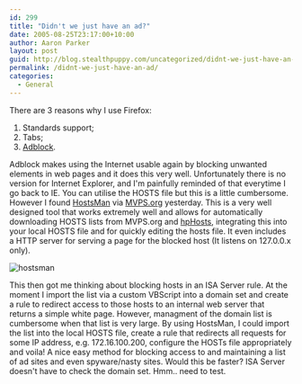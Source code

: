 ```yaml
---
id: 299
title: "Didn't we just have an ad?"
date: 2005-08-25T23:17:00+10:00
author: Aaron Parker
layout: post
guid: http://blog.stealthpuppy.com/uncategorized/didnt-we-just-have-an-ad
permalink: /didnt-we-just-have-an-ad/
categories:
  - General
---
```

There are 3 reasons why I use Firefox:

  1. Standards support;
  2. Tabs;
  3. [Adblock](http://adblock.mozdev.org/).

Adblock makes using the Internet usable again by blocking unwanted elements in web pages and it does this very well. Unfortunately there is no version for Internet Explorer, and I'm painfully reminded of that everytime I go back to IE. You can utilise the HOSTS file but this is a little cumbersome. However I found [HostsMan](http://hostsman.abelhadigital.com/) via [MVPS.org](http://www.mvps.org/winhelp2002/hosts.htm) yesterday. This is a very well designed tool that works extremely well and allows for automatically downloading HOSTS lists from MVPS.org and [hpHosts](http://www.hosts-file.net/), integrating this into your local HOSTS file and for quickly editing the hosts file. It even includes a HTTP server for serving a page for the blocked host (It listens on 127.0.0.x only).

![hostsman](http://pwp.netcabo.pt/0413933601/abelhadigital/pics/hostsman201.jpg)

This then got me thinking about blocking hosts in an ISA Server rule. At the moment I import the list via a custom VBScript into a domain set and create a rule to redirect access to those hosts to an internal web server that returns a simple white page. However, managment of the domain list is cumbersome when that list is very large. By using HostsMan, I could import the list into the local HOSTS file, create a rule that redirects all requests for some IP address, e.g. 172.16.100.200, configure the HOSTs file appropriately and voila! A nice easy method for blocking access to and maintaining a list of ad sites and even spyware/nasty sites. Would this be faster? ISA Server doesn't have to check the domain set. Hmm.. need to test.
